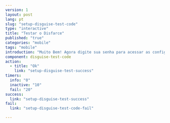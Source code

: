 ```yaml
---
version: 1
layout: post
lang: pt
slug: "setup-disguise-test-code"
type: "interactive"
title: "Testar o Disfarce"
published: "true"
categories: "mobile"
tags: "mobile"
introduction: "Muito Bem! Agora digite sua senha para acessar as configurações."
component: disguise-test-code
action: 
  - title: "Ok"
    link: "setup-disguise-test-success"
timers:
  info: "0"
  inactive: "10"
  fail: "20"
success: 
  link: "setup-disguise-test-success"
fail: 
  link: "setup-disguise-test-code-fail"  

---
```


